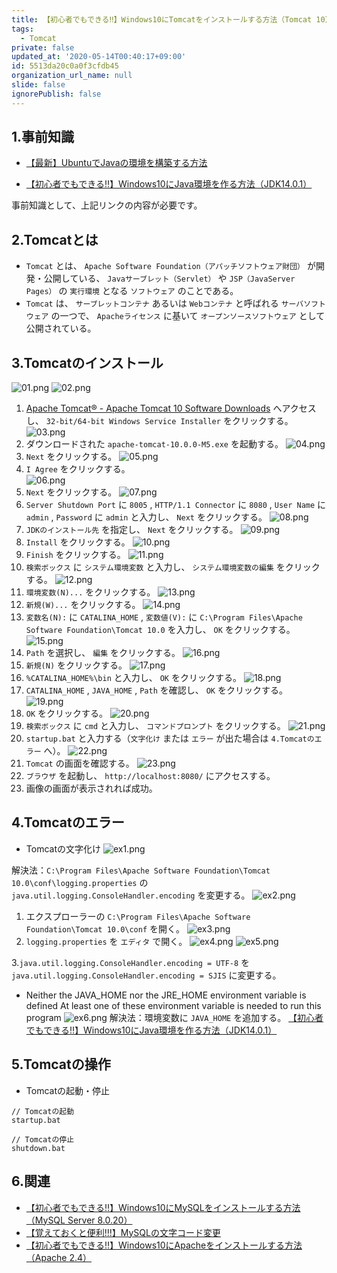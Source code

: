 ```yaml
---
title: 【初心者でもできる‼】Windows10にTomcatをインストールする方法（Tomcat 10）
tags:
  - Tomcat
private: false
updated_at: '2020-05-14T00:40:17+09:00'
id: 5513da20c0a0f3cfdb45
organization_url_name: null
slide: false
ignorePublish: false
---
```

## 1.事前知識
- [【最新】UbuntuでJavaの環境を構築する方法](https://qiita.com/ryome/items/37c53e9638a9c6ea146a)

- [【初心者でもできる‼】Windows10にJava環境を作る方法（JDK14.0.1）](https://qiita.com/ryome/items/30135570954e36196821)

事前知識として、上記リンクの内容が必要です。

## 2.Tomcatとは
- `Tomcat` とは、 `Apache Software Foundation（アパッチソフトウェア財団）` が開発・公開している、 `Javaサーブレット（Servlet）` や `JSP（JavaServer Pages）` の `実行環境` となる `ソフトウェア` のことである。
- `Tomcat` は、 `サーブレットコンテナ` あるいは `Webコンテナ` と呼ばれる `サーバソフトウェア` の一つで、 `Apacheライセンス` に基いて `オープンソースソフトウェア` として公開されている。

## 3.Tomcatのインストール
![01.png](https://qiita-image-store.s3.ap-northeast-1.amazonaws.com/0/449867/b46a4bf7-2306-35c4-8397-942f13cb8205.png)
![02.png](https://qiita-image-store.s3.ap-northeast-1.amazonaws.com/0/449867/37694066-c3ef-a282-f5f2-a628663eb3c4.png)
1. [Apache Tomcat&reg; - Apache Tomcat 10 Software Downloads](https://tomcat.apache.org/download-10.cgi) へアクセスし、 `32-bit/64-bit Windows Service Installer` をクリックする。
![03.png](https://qiita-image-store.s3.ap-northeast-1.amazonaws.com/0/449867/a2f8e1e8-eb9a-1ab8-c0bb-36871e6675af.png)
2. ダウンロードされた `apache-tomcat-10.0.0-M5.exe` を起動する。
![04.png](https://qiita-image-store.s3.ap-northeast-1.amazonaws.com/0/449867/6a4d0f88-b3ad-a5a4-4eba-1603cc2444da.png)
3. `Next` をクリックする。
![05.png](https://qiita-image-store.s3.ap-northeast-1.amazonaws.com/0/449867/b0a5a6e7-9f94-9d93-ac91-2e1a05e1f803.png)
4. `I Agree` をクリックする。    
![06.png](https://qiita-image-store.s3.ap-northeast-1.amazonaws.com/0/449867/45d6108b-5969-abe1-9c6b-a450d5ae4b18.png)
5. `Next` をクリックする。
![07.png](https://qiita-image-store.s3.ap-northeast-1.amazonaws.com/0/449867/ba2c7ca8-b81e-1026-fbe2-0ac1888f2bbf.png)
6. `Server Shutdown Port` に `8005` , `HTTP/1.1 Connector` に `8080` , `User Name` に `admin` , `Password` に `admin` と入力し、 `Next` をクリックする。
![08.png](https://qiita-image-store.s3.ap-northeast-1.amazonaws.com/0/449867/28773ece-cfff-92a8-2a2d-ae4073346f45.png)
7. `JDKのインストール先` を指定し、 `Next` をクリックする。
![09.png](https://qiita-image-store.s3.ap-northeast-1.amazonaws.com/0/449867/35401719-2441-c290-fc01-41b0f14a2c31.png)
8. `Install` をクリックする。
![10.png](https://qiita-image-store.s3.ap-northeast-1.amazonaws.com/0/449867/9ed5541b-0c24-92be-7d05-0c777ff4aefd.png)
9. `Finish` をクリックする。
![11.png](https://qiita-image-store.s3.ap-northeast-1.amazonaws.com/0/449867/7ffcf637-ba92-8126-8bdf-ad529aabd741.png)
10. `検索ボックス` に `システム環境変数` と入力し、 `システム環境変数の編集` をクリックする。
![12.png](https://qiita-image-store.s3.ap-northeast-1.amazonaws.com/0/449867/3b8523bf-0d52-d408-5d07-b2b15dcb7ee4.png)
11. `環境変数(N)...` をクリックする。
![13.png](https://qiita-image-store.s3.ap-northeast-1.amazonaws.com/0/449867/c13cab98-2c7c-631e-d85f-1c4f997eb401.png)
12. `新規(W)...` をクリックする。
![14.png](https://qiita-image-store.s3.ap-northeast-1.amazonaws.com/0/449867/c27ff1ad-8e34-c29b-5f12-a898651e9f73.png)
13. `変数名(N):` に `CATALINA_HOME` , `変数値(V):` に `C:\Program Files\Apache Software Foundation\Tomcat 10.0` を入力し、 `OK` をクリックする。
![15.png](https://qiita-image-store.s3.ap-northeast-1.amazonaws.com/0/449867/258608e7-c3aa-dece-85f5-03a1b2aa1ade.png)
14. `Path` を選択し、 `編集` をクリックする。
![16.png](https://qiita-image-store.s3.ap-northeast-1.amazonaws.com/0/449867/08036c28-075c-128f-eac5-99c0931d9b86.png)
15. `新規(N)` をクリックする。
![17.png](https://qiita-image-store.s3.ap-northeast-1.amazonaws.com/0/449867/2de48317-43ab-d630-c30a-92b67b9b05b7.png)
16. `%CATALINA_HOME%\bin` と入力し、 `OK` をクリックする。
![18.png](https://qiita-image-store.s3.ap-northeast-1.amazonaws.com/0/449867/d0429157-950e-f021-4b47-b1cb488f587a.png)
17. `CATALINA_HOME` , `JAVA_HOME` , `Path` を確認し、 `OK` をクリックする。
![19.png](https://qiita-image-store.s3.ap-northeast-1.amazonaws.com/0/449867/ba9714bf-3e5b-7e1d-4d84-3af7dcd867b3.png)
18. `OK` をクリックする。
![20.png](https://qiita-image-store.s3.ap-northeast-1.amazonaws.com/0/449867/2db10a82-6b2c-50b8-d61c-8274f79cbddd.png)
19. `検索ボックス` に `cmd` と入力し、 `コマンドプロンプト` をクリックする。
![21.png](https://qiita-image-store.s3.ap-northeast-1.amazonaws.com/0/449867/961132e4-f2c1-4b7c-1f84-9e6a45cd82e3.png)
20. `startup.bat` と入力する（`文字化け` または `エラー` が出た場合は `4.Tomcatのエラー` へ）。
![22.png](https://qiita-image-store.s3.ap-northeast-1.amazonaws.com/0/449867/826366db-bfdc-78d6-4a76-0ea196b08fa0.png)
21. `Tomcat` の画面を確認する。
![23.png](https://qiita-image-store.s3.ap-northeast-1.amazonaws.com/0/449867/11a7d670-c1d1-e2c6-6883-040d49c1cc46.png)
22. `ブラウザ` を起動し、 `http://localhost:8080/` にアクセスする。
23. 画像の画面が表示されれば成功。

## 4.Tomcatのエラー
- Tomcatの文字化け
![ex1.png](https://qiita-image-store.s3.ap-northeast-1.amazonaws.com/0/449867/ff6ddf2c-edbc-fc89-ad5f-bcc78d20d4c7.png)

解決法：`C:\Program Files\Apache Software Foundation\Tomcat 10.0\conf\logging.properties` の `java.util.logging.ConsoleHandler.encoding` を変更する。
![ex2.png](https://qiita-image-store.s3.ap-northeast-1.amazonaws.com/0/449867/b6394087-37a7-50fe-aa85-628488a61fdd.png)
1. エクスプローラーの `C:\Program Files\Apache Software Foundation\Tomcat 10.0\conf` を開く。
![ex3.png](https://qiita-image-store.s3.ap-northeast-1.amazonaws.com/0/449867/ca470cd0-dba5-c104-5ad2-a4e297410575.png)
2. `logging.properties` を `エディタ` で開く。
![ex4.png](https://qiita-image-store.s3.ap-northeast-1.amazonaws.com/0/449867/1ea68a04-0cba-1ae1-bc6b-c597fc284942.png)
![ex5.png](https://qiita-image-store.s3.ap-northeast-1.amazonaws.com/0/449867/6e7bf150-2d4f-b388-7472-f136d0420cb3.png)

3.`java.util.logging.ConsoleHandler.encoding = UTF-8` を `java.util.logging.ConsoleHandler.encoding = SJIS` に変更する。

- Neither the JAVA_HOME nor the JRE_HOME environment variable is defined At least one of these environment variable is needed to run this program
![ex6.png](https://qiita-image-store.s3.ap-northeast-1.amazonaws.com/0/449867/98b02665-4525-ee78-f739-07c50aa8c4aa.png)
解決法：環境変数に `JAVA_HOME` を追加する。
[【初心者でもできる‼】Windows10にJava環境を作る方法（JDK14.0.1）](https://qiita.com/ryome/items/30135570954e36196821)

## 5.Tomcatの操作
- Tomcatの起動・停止

```conf:Tomcatの操作
// Tomcatの起動
startup.bat

// Tomcatの停止
shutdown.bat
```


## 6.関連

- [【初心者でもできる‼】Windows10にMySQLをインストールする方法（MySQL Server 8.0.20）](https://qiita.com/ryome/items/68766f81f0668ff6876b)
- [【覚えておくと便利!!!】MySQLの文字コード変更](https://qiita.com/ryome/items/b1f0f7055d2d614fb605)
- [【初心者でもできる‼】Windows10にApacheをインストールする方法（Apache 2.4）](https://qiita.com/ryome/items/f124f91f246b7f3e849f)

